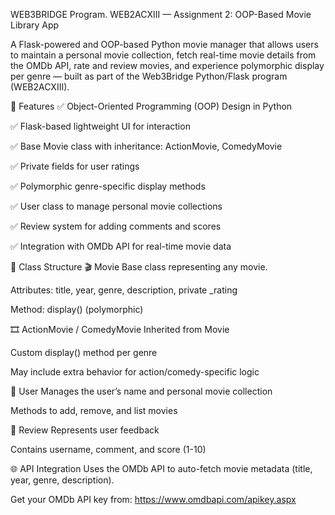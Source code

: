 WEB3BRIDGE Program.
WEB2ACXIII — Assignment 2: OOP-Based Movie Library App

A Flask-powered and OOP-based Python movie manager that allows users to maintain a personal movie collection, fetch real-time movie details from the OMDb API, rate and review movies, and experience polymorphic display per genre — built as part of the Web3Bridge Python/Flask program (WEB2ACXIII).

🚀 Features
✅ Object-Oriented Programming (OOP) Design in Python

✅ Flask-based lightweight UI for interaction

✅ Base Movie class with inheritance: ActionMovie, ComedyMovie

✅ Private fields for user ratings

✅ Polymorphic genre-specific display methods

✅ User class to manage personal movie collections

✅ Review system for adding comments and scores

✅ Integration with OMDb API for real-time movie data

🧱 Class Structure
🎬 Movie
Base class representing any movie.

Attributes: title, year, genre, description, private _rating

Method: display() (polymorphic)

🎞️ ActionMovie / ComedyMovie
Inherited from Movie

Custom display() method per genre

May include extra behavior for action/comedy-specific logic

👤 User
Manages the user’s name and personal movie collection

Methods to add, remove, and list movies

📝 Review
Represents user feedback

Contains username, comment, and score (1-10)

🌐 API Integration
Uses the OMDb API to auto-fetch movie metadata (title, year, genre, description).

Get your OMDb API key from: https://www.omdbapi.com/apikey.aspx

